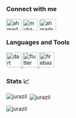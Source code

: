 
<h1 align="center"></h1>


<h3 align="left">Connect with me </h3>
<p align="left">
<a href="https://twitter.com/jurazilG" target="blank"><img align="center" src="https://raw.githubusercontent.com/rahuldkjain/github-profile-readme-generator/master/src/images/icons/Social/twitter.svg" alt="ahmads_exe" height="30" width="40" /></a>
<a href="https://www.linkedin.com/in/amnakamranbutt/" target="blank"><img align="center" src="https://raw.githubusercontent.com/rahuldkjain/github-profile-readme-generator/master/src/images/icons/Social/linked-in-alt.svg" alt="muhammad-ahmad-25155a1b0" height="30" width="40" /></a>
<a href="https://instagram.com/jurazil" target="blank"><img align="center" src="https://raw.githubusercontent.com/rahuldkjain/github-profile-readme-generator/master/src/images/icons/Social/instagram.svg" alt="ahmads.exe" height="30" width="45" /></a>
</p>


<h3 align="left">Languages and Tools </h3>
<p align="left"> <a href="https://dart.dev" target="_blank" rel="noreferrer"> <img src="https://www.vectorlogo.zone/logos/dartlang/dartlang-icon.svg" alt="dart" width="40" height="40"/> </a> <a href="https://flutter.dev" target="_blank" rel="noreferrer"> <img src="https://www.vectorlogo.zone/logos/flutterio/flutterio-icon.svg" alt="flutter" width="40" height="40"/> </a> <a href="https://firebase.google.com/" target="_blank" rel="noreferrer"> <img src="https://www.vectorlogo.zone/logos/firebase/firebase-icon.svg" alt="firebase" width="40" height="40"/> </a> 
 </p>
 

<h3 align="left">Stats 📈</h3>
<p><img align="left" src="https://github-readme-stats.vercel.app/api/top-langs?username=jurazil&langs_count=10&hide=html&theme=github_dark&show_icons=true&locale=en&layout=compact" alt="jurazil" /></p>


<p>&nbsp;<img align="center" src="https://github-readme-stats.vercel.app/api?username=jurazil&theme=github_dark&count_private=true&show_icons=true&locale=en" alt="jurazil" /></p> 


<!---[![committers.top badge](https://user-badge.committers.top/pakistan/jurazil.svg)](https://user-badge.committers.top/pakistan/jurazil)--->

<p align="left"> <img src="https://komarev.com/ghpvc/?username=jurazil&label=Profile%20views&color=0e75b6&style=flat" alt="jurazil" /> </p>
